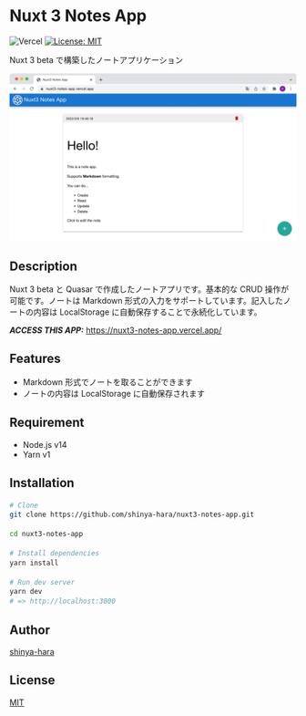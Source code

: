 # Nuxt 3 Notes App

![Vercel](https://therealsujitk-vercel-badge.vercel.app/?app=nuxt3-notes-app)
[![License: MIT](https://img.shields.io/badge/License-MIT-yellow.svg)](https://opensource.org/licenses/MIT)

Nuxt 3 beta で構築したノートアプリケーション

![image](./docs/eyecatch.jpg)

## Description

Nuxt 3 beta と Quasar で作成したノートアプリです。基本的な CRUD 操作が可能です。ノートは Markdown 形式の入力をサポートしています。記入したノートの内容は LocalStorage に自動保存することで永続化しています。

**_ACCESS THIS APP:_**
https://nuxt3-notes-app.vercel.app/

## Features

- Markdown 形式でノートを取ることができます
- ノートの内容は LocalStorage に自動保存されます

## Requirement

- Node.js v14
- Yarn v1

<!-- ## Usage

1. Usage
2. Usage
3. Usage -->

## Installation

```sh
# Clone
git clone https://github.com/shinya-hara/nuxt3-notes-app.git

cd nuxt3-notes-app

# Install dependencies
yarn install

# Run dev server
yarn dev
# => http://localhost:3000
```

## Author

[shinya-hara](https://github.com/shinya-hara)

## License

[MIT](https://github.com/shinya-hara/nuxt3-notes-app/blob/master/LICENSE)
